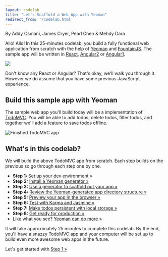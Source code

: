 ```yaml
---
layout: codelab
title: "Let's Scaffold a Web App with Yeoman"
redirect_from: '/codelab.html'
---
```


<p class="authors">By Addy Osmani, James Cryer, Pearl Chen &amp; Mehdy Dara</p>

Allo! Allo! In this 25-minutes codelab, you build a fully functional web application from scratch with the help of [Yeoman](/) and [FountainJS](http://fountainjs.io). The sample app will be written in [React](https://facebook.github.io/react/), [Angular2](https://angular.io/) or [Angular1](https://angularjs.org/).

<p class="mast-intro"><img src="/assets/img/yeoman-008.png"></p>

Don't know any React or Angular? That's okay, we'll walk you through it. However we do assume that you have some previous JavaScript experience.

## Build this sample app with Yeoman

The sample web app you'll build today will be a implementation of [TodoMVC](http://todomvc.com/). You will be able to add todos, delete todos, filter todos, and together we'll add a feature to save todos offline.

![Finished TodoMVC app](/assets/img/codelab/image_2.png)

<h2 id="toc">What's in this codelab?</h2>

We will build the above TodoMVC app from scratch. Each step builds on the previous so go through each step one by one.

* **Step 1:** [Set up your dev environment &raquo;](setup.html)
* **Step 2:** [Install a Yeoman generator &raquo;](install-generators.html)
* **Step 3:** [Use a generator to scaffold out your app &raquo;](scaffold-app.html)
* **Step 4:** [Review the Yeoman-generated app directory structure &raquo;](review-generated-files.html)
* **Step 5:** [Preview your app in the browser &raquo;](preview-inbrowser.html)
* **Step 6:** [Test with Karma and Jasmine &raquo;](run-unit-tests.html)
* **Step 7:** [Make todos persistent with local storage &raquo;](local-storage.html)
* **Step 8:** [Get ready for production &raquo;](prepare-production.html)
* Like what you see? [Yeoman can do more &raquo;](keep-going.html)

It will take approximately 25 minutes to complete this codelab. By the end, you'll have a snazzy TodoMVC app and your computer will be set up to build even more awesome web apps in the future.

<p class="codelab-paging">
  Let's get started with
  <a href="setup.html">Step 1 &raquo;</a>
</p>
